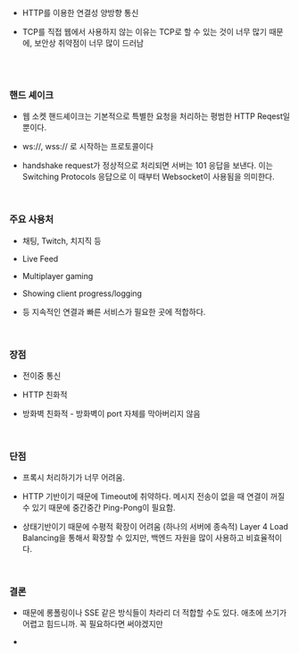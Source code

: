 <br/>

- HTTP를 이용한 연결성 양방향 통신

- TCP를 직접 웹에서 사용하지 않는 이유는 TCP로 할 수 있는 것이 너무 많기 때문에, 보안상 취약점이 너무 많이 드러남

<br/>

<br/>

### 핸드 셰이크

- 웹 소켓 핸드셰이크는 기본적으로 특별한 요청을 처리하는 평범한 HTTP Reqest일뿐이다.

- ws://, wss:// 로 시작하는 프로토콜이다

- handshake request가 정상적으로 처리되면 서버는 101 응답을 보낸다. 이는 Switching Protocols 응답으로 이 때부터 Websocket이 사용됨을 의미한다.

<br/>

### 주요 사용처

- 채팅, Twitch, 치지직 등

- Live Feed

- Multiplayer gaming

- Showing client progress/logging

- 등 지속적인 연결과 빠른 서비스가 필요한 곳에 적합하다.

<br/>

### 장점

- 전이중 통신

- HTTP 친화적

- 방화벽 친화적 - 방화벽이 port 자체를 막아버리지 않음

<br/>

### 단점

- 프록시 처리하기가 너무 어려움. 

- HTTP 기반이기 때문에 Timeout에 취약하다. 메시지 전송이 없을 때 연결이 꺼질 수 있기 때문에 중간중간 Ping-Pong이 필요함.

- 상태기반이기 때문에 수평적 확장이 어려움 (하나의 서버에 종속적) Layer 4 Load Balancing을 통해서 확장할 수 있지만, 백엔드 자원을 많이 사용하고 비효율적이다.

<br/>

### 결론

- 때문에 롱폴링이나 SSE 같은 방식들이 차라리 더 적합할 수도 있다. 애초에 쓰기가 어렵고 힘드니까. 꼭 필요하다면 써야겠지만 

- 

